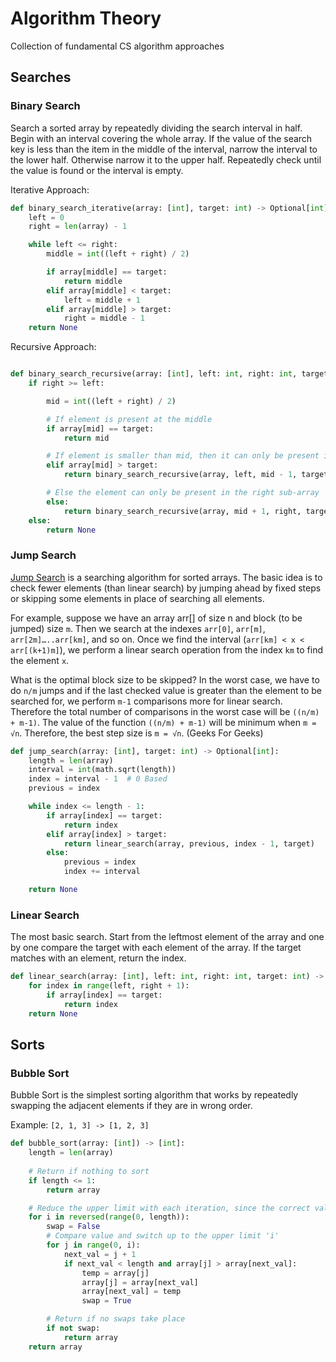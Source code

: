 # Algorithm Theory

Collection of fundamental CS algorithm approaches

## Searches

### Binary Search

Search a sorted array by repeatedly dividing the search interval in half. Begin with an interval
covering the whole array. If the value of the search key is less than the item in the middle of the interval, narrow
the interval to the lower half. Otherwise narrow it to the upper half. Repeatedly check until the value is found or
the interval is empty.

Iterative Approach:

```python
def binary_search_iterative(array: [int], target: int) -> Optional[int]:
    left = 0
    right = len(array) - 1

    while left <= right:
        middle = int((left + right) / 2)

        if array[middle] == target:
            return middle
        elif array[middle] < target:
            left = middle + 1
        elif array[middle] > target:
            right = middle - 1
    return None
```

Recursive Approach:

```python

def binary_search_recursive(array: [int], left: int, right: int, target: int) -> Optional[int]:
    if right >= left:

        mid = int((left + right) / 2)

        # If element is present at the middle
        if array[mid] == target:
            return mid

        # If element is smaller than mid, then it can only be present in left sub-array
        elif array[mid] > target:
            return binary_search_recursive(array, left, mid - 1, target)

        # Else the element can only be present in the right sub-array
        else:
            return binary_search_recursive(array, mid + 1, right, target)
    else:
        return None
```

### Jump Search

[Jump Search](https://www.geeksforgeeks.org/jump-search/) is a searching algorithm for sorted arrays. The basic idea is 
to check fewer elements (than linear search) by jumping ahead by fixed steps or skipping some elements in place of 
searching all elements.

For example, suppose we have an array arr[] of size n and block (to be jumped) size `m`. Then we search at the indexes
`arr[0]`, `arr[m]`, `arr[2m]…..arr[km]`, and so on. Once we find the interval (`arr[km] < x < arr[(k+1)m]`), we perform
a linear search operation from the index `km` to find the element `x`.

What is the optimal block size to be skipped?
In the worst case, we have to do `n/m` jumps and if the last checked value is greater than the element to be searched 
for, we perform `m-1` comparisons more for linear search. Therefore the total number of comparisons in the worst case 
will be `((n/m) + m-1)`. The value of the function `((n/m) + m-1)` will be minimum when `m = √n`. Therefore, the best 
step size is `m = √n`. (Geeks For Geeks)

```python
def jump_search(array: [int], target: int) -> Optional[int]:
    length = len(array)
    interval = int(math.sqrt(length))
    index = interval - 1  # 0 Based
    previous = index

    while index <= length - 1:
        if array[index] == target:
            return index
        elif array[index] > target:
            return linear_search(array, previous, index - 1, target)
        else:
            previous = index
            index += interval

    return None
```

### Linear Search

The most basic search. Start from the leftmost element of the array and one by one compare the target with each element 
of the array. If the target matches with an element, return the index.

```python
def linear_search(array: [int], left: int, right: int, target: int) -> Optional[int]:
    for index in range(left, right + 1):
        if array[index] == target:
            return index
    return None
```

## Sorts

### Bubble Sort

Bubble Sort is the simplest sorting algorithm that works by repeatedly swapping the adjacent elements if they are in 
wrong order.

Example: `[2, 1, 3] -> [1, 2, 3]`

```python
def bubble_sort(array: [int]) -> [int]:
    length = len(array)
    
    # Return if nothing to sort
    if length <= 1:
        return array

    # Reduce the upper limit with each iteration, since the correct value has 'bubbled' to the top
    for i in reversed(range(0, length)):
        swap = False
        # Compare value and switch up to the upper limit 'i'
        for j in range(0, i):
            next_val = j + 1
            if next_val < length and array[j] > array[next_val]:
                temp = array[j]
                array[j] = array[next_val]
                array[next_val] = temp
                swap = True

        # Return if no swaps take place
        if not swap:
            return array
    return array
```
